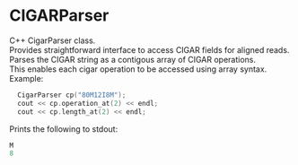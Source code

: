 # CIGARParser
C++ CigarParser class.  
Provides straightforward interface to access CIGAR fields for aligned reads.  
Parses the CIGAR string as a contigous array of CIGAR operations.  
This enables each cigar operation to be accessed using array syntax.  
Example:
```c++
  CigarParser cp("80M12I8M");
  cout << cp.operation_at(2) << endl;
  cout << cp.length_at(2) << endl;
```

Prints the following to stdout:
```c++
M
8
```
